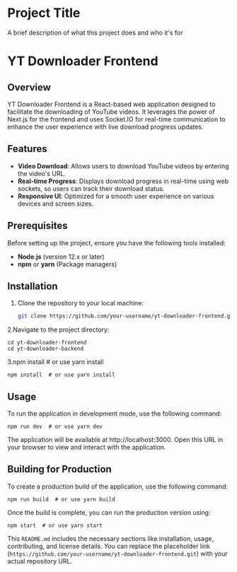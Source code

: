 
# Project Title

A brief description of what this project does and who it's for

# YT Downloader Frontend

## Overview

YT Downloader Frontend is a React-based web application designed to facilitate the downloading of YouTube videos. It leverages the power of Next.js for the frontend and uses Socket.IO for real-time communication to enhance the user experience with live download progress updates.

## Features

- **Video Download**: Allows users to download YouTube videos by entering the video's URL.
- **Real-time Progress**: Displays download progress in real-time using web sockets, so users can track their download status.
- **Responsive UI**: Optimized for a smooth user experience on various devices and screen sizes.

## Prerequisites

Before setting up the project, ensure you have the following tools installed:

- **Node.js** (version 12.x or later)
- **npm** or **yarn** (Package managers)

## Installation

1. Clone the repository to your local machine:

   ```bash
   git clone https://github.com/your-username/yt-downloader-frontend.git
   
2.Navigate to the project directory:

    cd yt-downloader-frontend
    cd yt-downloader-backend

3.npm install  # or use yarn install

    npm install  # or use yarn install

## Usage 

To run the application in development mode, use the following command:

    npm run dev  # or use yarn dev

The application will be available at http://localhost:3000. Open this URL in your browser to view and interact with the application.

## Building for Production

To create a production build of the application, use the following command:

    npm run build  # or use yarn build

Once the build is complete, you can run the production version using:

    npm start  # or use yarn start


This `README.md` includes the necessary sections like installation, usage, contributing, and license details. You can replace the placeholder link (`https://github.com/your-username/yt-downloader-frontend.git`) with your actual repository URL.


